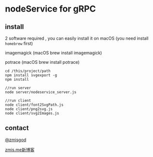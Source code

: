 # nodeService for gRPC

## install

2 software required , you can easily install it on macOS (you need install ```homebrew``` first)

imagemagick (macOS brew install imagemagick)

potrace (macOS brew install potrace)

```
cd /this/project/path
npm install svgexport -g
npm install

//run server
node server/nodeservice_server.js

//run client
node client/font2SvgPath.js
node client/png2svg.js
node client/svg2Images.js
```

## contact

<a href="https://weibo.com/zmisgod">@zmisgod</a>

<a href="https://zmis.me">zmis.me新博客</a>
